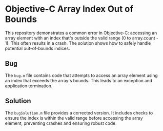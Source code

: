 # Objective-C Array Index Out of Bounds

This repository demonstrates a common error in Objective-C: accessing an array element with an index that's outside the valid range (0 to array.count - 1).  This often results in a crash. The solution shows how to safely handle potential out-of-bounds indices.

## Bug
The `bug.m` file contains code that attempts to access an array element using an index that exceeds the array's bounds. This leads to an exception and application termination.

## Solution
The `bugSolution.m` file provides a corrected version. It includes checks to ensure the index is within the valid range before accessing the array element, preventing crashes and ensuring robust code.